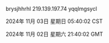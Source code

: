 brysjhhrhl 219.139.197.74 yqqlmgsycl

2024年 11月 03日 星期日 05:40:02 CST

2024年 11月 02日 星期六 21:40:02 GMT
